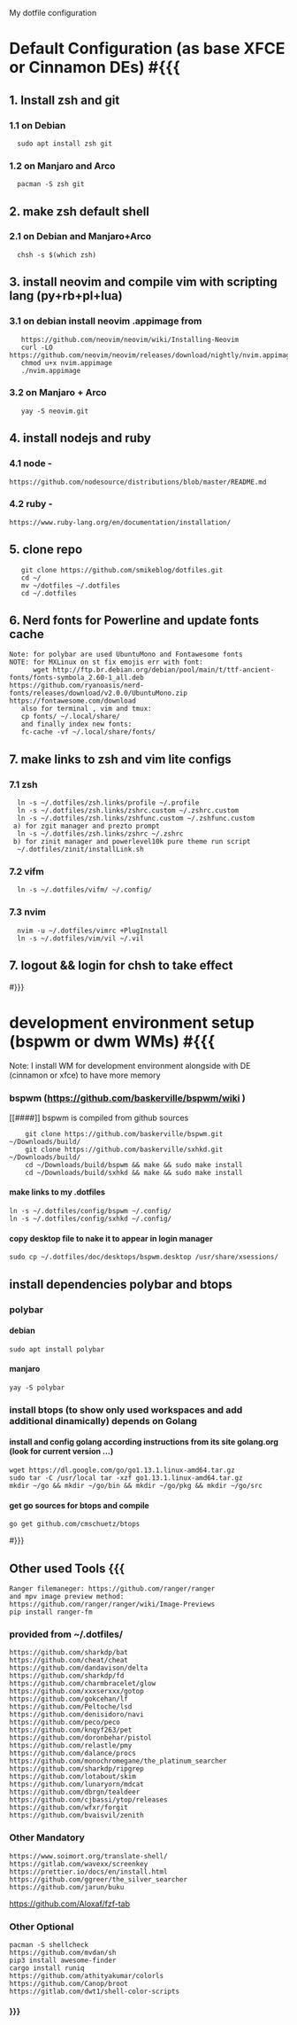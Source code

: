 My dotfile configuration
# Default Configuration (as base XFCE or Cinnamon DEs)   #{{{
##  1. Install zsh and git
### 1.1 on Debian
      sudo apt install zsh git
### 1.2 on Manjaro and Arco
      pacman -S zsh git
##  2.  make zsh default shell
### 2.1 on Debian and Manjaro+Arco
      chsh -s $(which zsh)
##  3.  install neovim and compile vim with scripting lang (py+rb+pl+lua)
### 3.1 on debian install neovim .appimage from
       https://github.com/neovim/neovim/wiki/Installing-Neovim
       curl -LO https://github.com/neovim/neovim/releases/download/nightly/nvim.appimage
       chmod u+x nvim.appimage
       ./nvim.appimage
### 3.2 on Manjaro + Arco
       yay -S neovim.git
##  4.  install nodejs and ruby
### 4.1 node -
	https://github.com/nodesource/distributions/blob/master/README.md
### 4.2 ruby -
	https://www.ruby-lang.org/en/documentation/installation/
##  5.  clone repo
       git clone https://github.com/smikeblog/dotfiles.git
       cd ~/
       mv ~/dotfiles ~/.dotfiles
       cd ~/.dotfiles
##  6.  Nerd fonts for Powerline and update fonts cache
	Note: for polybar are used UbuntuMono and Fontawesome fonts
    NOTE: for MXLinux on st fix emojis err with font: 
          wget http://ftp.br.debian.org/debian/pool/main/t/ttf-ancient-fonts/fonts-symbola_2.60-1_all.deb
	https://github.com/ryanoasis/nerd-fonts/releases/download/v2.0.0/UbuntuMono.zip
	https://fontawesome.com/download
       also for terminal , vim and tmux:
       cp fonts/ ~/.local/share/
       and finally index new fonts:
       fc-cache -vf ~/.local/share/fonts/
##  7.  make links to zsh and vim lite configs
### 7.1 zsh
	  ln -s ~/.dotfiles/zsh.links/profile ~/.profile
	  ln -s ~/.dotfiles/zsh.links/zshrc.custom ~/.zshrc.custom
	  ln -s ~/.dotfiles/zsh.links/zshfunc.custom ~/.zshfunc.custom
     a) for zgit manager and prezto prompt 
	  ln -s ~/.dotfiles/zsh.links/zshrc ~/.zshrc
     b) for zinit manager and powerlevel10k pure theme run script
      ~/.dotfiles/zinit/installLink.sh 
### 7.2 vifm
	  ln -s ~/.dotfiles/vifm/ ~/.config/
### 7.3 nvim
	  nvim -u ~/.dotfiles/vimrc +PlugInstall
	  ln -s ~/.dotfiles/vim/vil ~/.vil
##  7.  logout && login for chsh to take effect
   #}}}

# development environment setup (bspwm or dwm WMs)  #{{{
Note: I install WM for development environment alongside with DE (cinnamon or xfce) to have more memory
### bspwm (https://github.com/baskerville/bspwm/wiki )
[[####]] bspwm is compiled from github sources
```
	git clone https://github.com/baskerville/bspwm.git ~/Downloads/build/
	git clone https://github.com/baskerville/sxhkd.git ~/Downloads/build/
	cd ~/Downloads/build/bspwm && make && sudo make install
	cd ~/Downloads/build/sxhkd && make && sudo make install
```
#### make links to my .dotfiles
	ln -s ~/.dotfiles/config/bspwm ~/.config/
	ln -s ~/.dotfiles/config/sxhkd ~/.config/
#### copy desktop file to nake it to appear in login manager
	sudo cp ~/.dotfiles/doc/desktops/bspwm.desktop /usr/share/xsessions/


## install dependencies polybar and btops
### polybar
#### debian
	sudo apt install polybar

#### manjaro
	yay -S polybar

### install btops (to show only used workspaces and add additional dinamically) depends on Golang
#### install and config golang according instructions from its site golang.org (look for current version ...)
	wget https://dl.google.com/go/go1.13.1.linux-amd64.tar.gz
	sudo tar -C /usr/local tar -xzf go1.13.1.linux-amd64.tar.gz
	mkdir ~/go && mkdir ~/go/bin && mkdir ~/go/pkg && mkdir ~/go/src
#### get go sources for btops and compile
	go get github.com/cmschuetz/btops

   #}}}

## Other used Tools                                        {{{
    Ranger filemaneger: https://github.com/ranger/ranger
    and mpv image preview method: https://github.com/ranger/ranger/wiki/Image-Previews
	pip install ranger-fm

### provided from ~/.dotfiles/
	https://github.com/sharkdp/bat
	https://github.com/cheat/cheat
	https://github.com/dandavison/delta
	https://github.com/sharkdp/fd
	https://github.com/charmbracelet/glow
	https://github.com/xxxserxxx/gotop
	https://github.com/gokcehan/lf
	https://github.com/Peltoche/lsd
	https://github.com/denisidoro/navi
	https://github.com/peco/peco
	https://github.com/knqyf263/pet
	https://github.com/doronbehar/pistol
	https://github.com/relastle/pmy
	https://github.com/dalance/procs
	https://github.com/monochromegane/the_platinum_searcher
	https://github.com/sharkdp/ripgrep
	https://github.com/lotabout/skim
	https://github.com/lunaryorn/mdcat
	https://github.com/dbrgn/tealdeer
	https://github.com/cjbassi/ytop/releases
	https://github.com/wfxr/forgit
	https://github.com/bvaisvil/zenith

### Other Mandatory
	https://www.soimort.org/translate-shell/
	https://gitlab.com/wavexx/screenkey
	https://prettier.io/docs/en/install.html
	https://github.com/ggreer/the_silver_searcher
	https://github.com/jarun/buku
  https://github.com/Aloxaf/fzf-tab

### Other Optional
	pacman -S shellcheck
	https://github.com/mvdan/sh
	pip3 install awesome-finder
	cargo install runiq
	https://github.com/athityakumar/colorls
	https://github.com/Canop/broot
	https://gitlab.com/dwt1/shell-color-scripts
#### }}}
